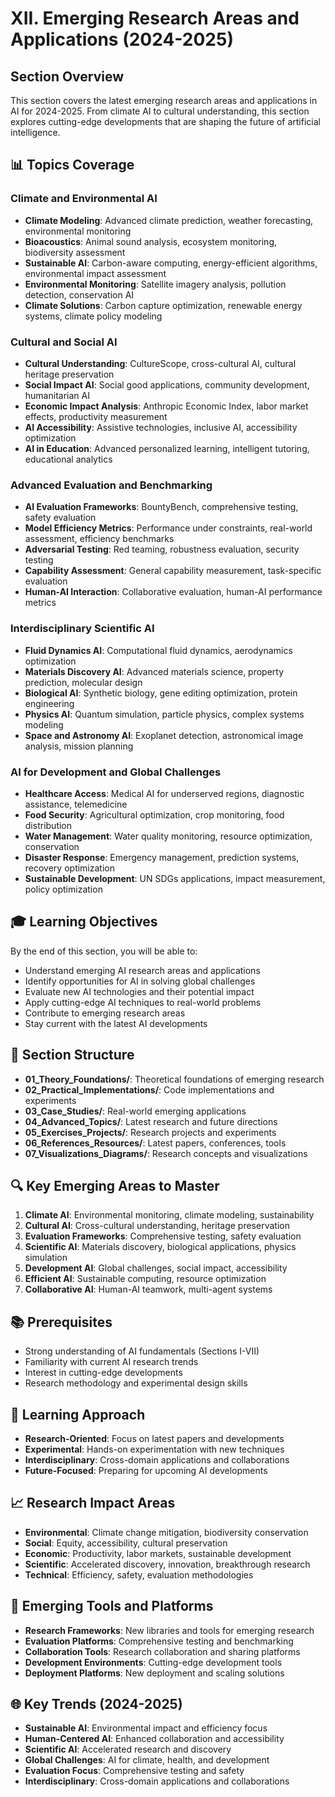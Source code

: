 # XII. Emerging Research Areas and Applications (2024-2025)

## Section Overview
This section covers the latest emerging research areas and applications in AI for 2024-2025. From climate AI to cultural understanding, this section explores cutting-edge developments that are shaping the future of artificial intelligence.

## 📊 Topics Coverage

### Climate and Environmental AI
- **Climate Modeling**: Advanced climate prediction, weather forecasting, environmental monitoring
- **Bioacoustics**: Animal sound analysis, ecosystem monitoring, biodiversity assessment
- **Sustainable AI**: Carbon-aware computing, energy-efficient algorithms, environmental impact assessment
- **Environmental Monitoring**: Satellite imagery analysis, pollution detection, conservation AI
- **Climate Solutions**: Carbon capture optimization, renewable energy systems, climate policy modeling

### Cultural and Social AI
- **Cultural Understanding**: CultureScope, cross-cultural AI, cultural heritage preservation
- **Social Impact AI**: Social good applications, community development, humanitarian AI
- **Economic Impact Analysis**: Anthropic Economic Index, labor market effects, productivity measurement
- **AI Accessibility**: Assistive technologies, inclusive AI, accessibility optimization
- **AI in Education**: Advanced personalized learning, intelligent tutoring, educational analytics

### Advanced Evaluation and Benchmarking
- **AI Evaluation Frameworks**: BountyBench, comprehensive testing, safety evaluation
- **Model Efficiency Metrics**: Performance under constraints, real-world assessment, efficiency benchmarks
- **Adversarial Testing**: Red teaming, robustness evaluation, security testing
- **Capability Assessment**: General capability measurement, task-specific evaluation
- **Human-AI Interaction**: Collaborative evaluation, human-AI performance metrics

### Interdisciplinary Scientific AI
- **Fluid Dynamics AI**: Computational fluid dynamics, aerodynamics optimization
- **Materials Discovery AI**: Advanced materials science, property prediction, molecular design
- **Biological AI**: Synthetic biology, gene editing optimization, protein engineering
- **Physics AI**: Quantum simulation, particle physics, complex systems modeling
- **Space and Astronomy AI**: Exoplanet detection, astronomical image analysis, mission planning

### AI for Development and Global Challenges
- **Healthcare Access**: Medical AI for underserved regions, diagnostic assistance, telemedicine
- **Food Security**: Agricultural optimization, crop monitoring, food distribution
- **Water Management**: Water quality monitoring, resource optimization, conservation
- **Disaster Response**: Emergency management, prediction systems, recovery optimization
- **Sustainable Development**: UN SDGs applications, impact measurement, policy optimization

## 🎓 Learning Objectives

By the end of this section, you will be able to:
- Understand emerging AI research areas and applications
- Identify opportunities for AI in solving global challenges
- Evaluate new AI technologies and their potential impact
- Apply cutting-edge AI techniques to real-world problems
- Contribute to emerging research areas
- Stay current with the latest AI developments

## 📁 Section Structure

- **01_Theory_Foundations/**: Theoretical foundations of emerging research
- **02_Practical_Implementations/**: Code implementations and experiments
- **03_Case_Studies/**: Real-world emerging applications
- **04_Advanced_Topics/**: Latest research and future directions
- **05_Exercises_Projects/**: Research projects and experiments
- **06_References_Resources/**: Latest papers, conferences, tools
- **07_Visualizations_Diagrams/**: Research concepts and visualizations

## 🔍 Key Emerging Areas to Master
1. **Climate AI**: Environmental monitoring, climate modeling, sustainability
2. **Cultural AI**: Cross-cultural understanding, heritage preservation
3. **Evaluation Frameworks**: Comprehensive testing, safety evaluation
4. **Scientific AI**: Materials discovery, biological applications, physics simulation
5. **Development AI**: Global challenges, social impact, accessibility
6. **Efficient AI**: Sustainable computing, resource optimization
7. **Collaborative AI**: Human-AI teamwork, multi-agent systems

## 📚 Prerequisites
- Strong understanding of AI fundamentals (Sections I-VII)
- Familiarity with current AI research trends
- Interest in cutting-edge developments
- Research methodology and experimental design skills

## 🎯 Learning Approach
- **Research-Oriented**: Focus on latest papers and developments
- **Experimental**: Hands-on experimentation with new techniques
- **Interdisciplinary**: Cross-domain applications and collaborations
- **Future-Focused**: Preparing for upcoming AI developments

## 📈 Research Impact Areas
- **Environmental**: Climate change mitigation, biodiversity conservation
- **Social**: Equity, accessibility, cultural preservation
- **Economic**: Productivity, labor markets, sustainable development
- **Scientific**: Accelerated discovery, innovation, breakthrough research
- **Technical**: Efficiency, safety, evaluation methodologies

## 🔧 Emerging Tools and Platforms
- **Research Frameworks**: New libraries and tools for emerging research
- **Evaluation Platforms**: Comprehensive testing and benchmarking
- **Collaboration Tools**: Research collaboration and sharing platforms
- **Development Environments**: Cutting-edge development tools
- **Deployment Platforms**: New deployment and scaling solutions

## 🌐 Key Trends (2024-2025)
- **Sustainable AI**: Environmental impact and efficiency focus
- **Human-Centered AI**: Enhanced collaboration and accessibility
- **Scientific AI**: Accelerated research and discovery
- **Global Challenges**: AI for climate, health, and development
- **Evaluation Focus**: Comprehensive testing and safety
- **Interdisciplinary**: Cross-domain applications and collaborations